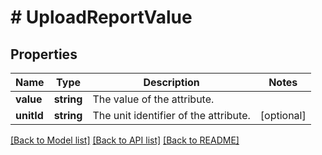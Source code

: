 # # UploadReportValue

## Properties

Name | Type | Description | Notes
------------ | ------------- | ------------- | -------------
**value** | **string** | The value of the attribute. |
**unitId** | **string** | The unit identifier of the attribute. | [optional]

[[Back to Model list]](../../README.md#models) [[Back to API list]](../../README.md#endpoints) [[Back to README]](../../README.md)
